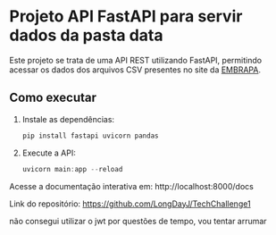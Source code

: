 # Projeto API FastAPI para servir dados da pasta data

Este projeto se trata de uma API REST utilizando FastAPI, permitindo acessar os dados dos arquivos CSV presentes no site da [EMBRAPA](https://web.archive.org/web/20230525151939/http://vitibrasil.cnpuv.embrapa.br/index.php?).

## Como executar

1. Instale as dependências:
   ```powershell
   pip install fastapi uvicorn pandas
   ```
2. Execute a API:
   ```powershell
   uvicorn main:app --reload
   ```

Acesse a documentação interativa em: http://localhost:8000/docs

Link do repositório: https://github.com/LongDayJ/TechChallenge1

não consegui utilizar o jwt por questões de tempo, vou tentar arrumar